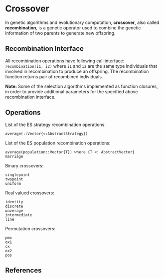 # Crossover

In genetic algorithms and evolutionary computation, **crossover**, also called **recombination**, is a genetic operator used to combine the genetic information of two parents to generate new offspring.

## Recombination Interface

All recombination operations have following call interface: `recombination(i1, i2)` where `i1` and `i2` are the same type individuals that involved in recombination to produce an offspring. The recombination function returns pair of recombined individuals.

**Note:** Some of the selection algorithms implemented as function closures, in order to provide additional parameters for the specified above recombination interface.

## Operations


List of the ES strategy recombination operations:

```@docs
average(::Vector{<:AbstractStrategy})
```

List of the ES population recombination operations:

```@docs
average(population::Vector{T}) where {T <: AbstractVector}
marriage
```

Binary crossovers:

```@docs
singlepoint
twopoint
uniform
```

Real valued crossovers:
```@docs
identity
discrete
waverage
intermediate
line
```

Permutation crossovers:
```@docs
pmx
ox1
cx
ox2
pos
```

## References

[^1]: Mühlenbein, H. and Schlierkamp-Voosen, D.: Predictive Models for the Breeder Genetic Algorithm: I. Continuous Parameter Optimization. Evolutionary Computation, 1 (1), pp. 25-49, 1993.
